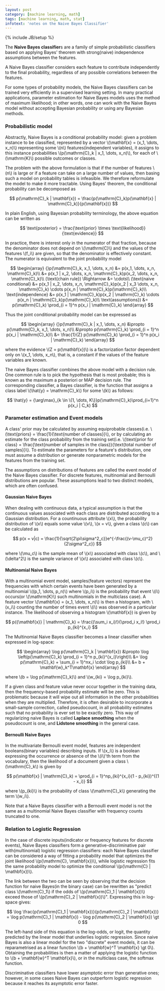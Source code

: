 ```yaml
---
layout: post
category: [machine learning, math]
tags: [machine learning, math, stat]
infotext: 'notes on the Naive Bayes Classifier'
---
```

{% include JB/setup %}

<script type="text/javascript" src="http://cdn.mathjax.org/mathjax/latest/MathJax.js?config=TeX-AMS-MML_HTMLorMML"></script>

The **Naive Bayes classifier**s are a family of simple probabilistic classifiers based on applying 
Bayes' theorem with strong(naive) independence assumptions between the features.

A Naive Bayes classifier considers each feature to contribute independently to the final probability, 
regardless of any possible correlations between the features.

For some types of probability models, the Naive Bayes classifiers can be trained very efficiently in 
a supervised learning setting. In many practical applications, parameter estimation for Naive Bayes 
models uses the method of maximum likelihood; in other words, one can work with the Naive Bayes model 
without accepting Bayesian probability or using any Bayesian methods.

### Probabilistic model

Abstractly, Naive Bayes is a conditional probability model: given a problem instance to be 
classified, represented by a vector \\(\mathbf{x} = (x_1, \dots, x_n)\\) representing some \\(n\\) 
features(independent variables), it assigns to this instance probabilities 
\\(p(\mathrm{C}_k | x_1, \dots, x_n)\\), for each of \\(\mathrm{K}\\) possible outcomes or classes.

The problem with the above formulation is that if the number of features \\(n\\) is large or if a 
feature can take on a large number of values, then basing such a model on probability tables is 
infeasible. We therefore reformulate the model to make it more tractable. Using Bayes' theorem, the 
conditional probability can be decomposed as

$$
p(\mathrm{C}_k | \mathbf{x}) = \frac{p(\mathrm{C}_k)p(\mathbf{x} | \mathrm{C}_k)}{p(\mathbf{x})}
$$

In plain English, using Bayesian probability terminology, the above equation can be written as

$$
\text{posterior} = \frac{\text{prior} \times \text{likelihood}}{\text{evidence}}
$$

In practice, there is interest only in the numerator of that fraction, because the denominator does 
not depend on \\(\mathrm{C}\\) and the values of the features \\(f_i\\) are given, so that the 
denominator is effectively constant. The numerator is equivalent to the joint probability model

$$
\begin{array}
{}p(\mathrm{C}_k, x_1, \dots, x_n) &= p(x_1, \dots, x_n, \mathrm{C}_k)\\
&= p(x_1 | x_2, \dots, x_n, \mathrm{C}_k)p(x_2, \dots, x_n, \mathrm{C}_k)\\
(\text{chain rule}) \Rightarrow &= \cdots\\
(\text{naive conditional} &= p(x_1 | x_2, \dots, x_n, \mathrm{C}_k)p(x_2 | x_3 \dots, x_n, \mathrm{C}_k) \cdots p(x_n | \mathrm{C}_k)p(\mathrm{C}_k)\\
\text{independence} &= p(x_1 | \mathrm{C}_k)p(x_2 | \mathrm{C}_k) \cdots p(x_n | \mathrm{C}_k)p(\mathrm{C}_k)\\
\text{assumptions}) &= p(\mathrm{C}_k) \prod_{i = 1}^n p(x_i | \mathrm{C}_k)
\end{array}
$$

Thus the joint conditional probability model can be expressed as

$$
\begin{array}
{}p(\mathrm{C}_k | x_1, \dots, x_n) &\propto p(\mathrm{C}_k, x_1, \dots, x_n)\\
&\propto p(\mathrm{C}_k) \prod_{i = 1}^n p(x_i | \mathrm{C}_k)\\
&= \frac{1}{Z} p(\mathrm{C}_k) \prod_{i = 1}^n p(x_i | \mathrm{C}_k)
\end{array}
$$

where the evidence \\(Z = p(\mathbf{x})\\) is a factorization factor dependent only on 
\\(x_1, \dots, x_n\\), that is, a constant if the values of the feature variables are known.

The naive Bayes classifier combines the above model with a decision rule. One common rule is to pick 
the hypothesis that is most probable; this is known as the maximum a posteriori or MAP decision rule. 
The corresponding classifier, a Bayes classifier, is the function that assigns a class label 
\\(\hat{y} = \mathrm{C}_k\\) for some \\(k\\) as follows:

$$
\hat{y} = {\arg\max}_{k \in \{1, \dots, K\}}p(\mathrm{C}_k)\prod_{i=1}^n p(x_i | C_k)
$$

### Parameter estimation and Event models

A class' prior may be calculated by assuming equiprobable classes(i.e. 
\\(\text{priors} = \frac{1}{\text{number of classes}}\\), or by calculating an estimate for the class 
probability from the training set(i.e. \\(\text{prior for class} = \frac{\text{number of samples in the class}}{\text{total number of samples}}\\). 
To estimate the parameters for a feature's distribution, one must assume a distribution or generate 
nonparametric models for the features from the training set.

The assumptions on distributions of features are called the event model of the Naive Bayes 
classifier. For discrete features, multinomial and Bernoulli distributions are popular. These 
assumptions lead to two distinct models, which are often confused.

#### Gaussian Naive Bayes

When dealing with continuous data, a typical assumption is that the continuous values associated 
with each class are distributed according to a Gaussian distribution. For a countinuous attribute 
\\(x\\), the probability distribution of \\(x\\) equals some value \\(v\\), \\(x = v\\), given a 
class \\(c\\) can be calculated as

$$
p(x = v|c) = \frac{1}{\sqrt{2\pi\sigma^2_c}}e^{-\frac{(v-\mu_c)^2}{2\sigma^2_c}}
$$

where \\(\mu_c\\) is the sample mean of \\(x\\) associated with class \\(c\\), and \\(\delta^2\\) is 
the sample variance of \\(x\\) associated with class \\(c\\).

#### Multinomial Naive Bayes

With a multinomial event model, samples(feature vectors) represent the frequencies with which 
certain events have been generated by a multinomial \\((p_1, \dots, p_n)\\) where \\(p_i\\) is the 
probability that event \\(i\\) occurs(or \\(\mathrm{K}\\) such multinomials in the multiclass case). 
A feature vector \\(\mathbf{x} = (x_1, \dots, x_n)\\) is then a histogram, with \\(x_i\\) counting 
the number of times event \\(i\\) was observed in a particular instance. The likelihood of observing 
a histogram \\(\mathbf{x}\) is given by

$$
p({\mathbf{x}} | \mathrm{C}_k) = \frac{(\sum_i x_i)!}{\prod_i x_i!} \prod_i p_{ki}^{x_i}
$$

The Multinomial Naive Bayes classifier becomes a linear classifier when expressed in log-space:

$$
\begin{array}
\log p(\mathrm{C}_k | \mathbf{x}) &\propto \log \left(p(\mathrm{C}_k) \prod_{i = 1}^n p_{ki}^{x_i}\right)\\
&= \log p(\mathrm{C}_k) + \sum_{i = 1}^nx_i \cdot \log p_{ki}\\
&= b + \mathbf{w}_k^T\mathbf{x}
\end{array}
$$

where \\(b = \log p(\mathrm{C}\_k)\\) and \\(w\_{ki} = \log p\_{ki}\\).

If a given class and feature value never occur together in the training data, then the 
frequency-based probability estimate will be zero. This is problematic because it will wipe out all 
information in the other probabilities when they are multiplied. Therefore, it is often desirable 
to incorporate a small-sample correction, called pseudocount, in all probability estimates such that 
no probability is ever set to be exactly zero. This way of regularizing naive Bayes is called 
__Laplace smoothing__ when the pseudocount is one, and __Lidstone smoothing__ in the general case.

#### Bernoulli Naive Bayes

In the multivariate Bernoulli event model, features are independent booleans(binary variables) 
describing inputs. If \\(x_i\\) is a boolean expressing the occurrence or absence of the \\(i\\)'th 
term from the vocabulary, then the likelihood of a document given a class \\(\mathrm{C}_k\\) is 
given by

$$
p(\mathbf{x} | \mathrm{C}_k) = \prod_{i = 1}^np_{ki}^{x_i}(1 - p_{ki})^{(1 - x_i)}
$$

where \\(p_{ki}\\) is the probability of class \\(\mathrm{C}_k\\) generating the term \\(w_i\\). 

Note that a Naive Bayes classifier with a Bernoulli event model is not the same as a multinomial Naive 
Bayes classifier with frequency counts truncated to one.

### Relation to Logistic Regression

In the case of discrete inputs(indicator or frequency features for discrete events), Naive Bayes 
classifiers form a generative-discriminative pair with(multinomial) logistic regression classifiers: 
each Naive Bayes classifier can be considered a way of fitting a probability model that optimizes 
the joint likelihood \\(p(\mathrm{C}, \mathbf{x})\\), while logistic regression fits the same 
probability model to optimize the conditional \\(p(\mathrm{C} | \mathbf{x})\\).

The link between the two can be seen by observing that the decision function for naive Bayes(in the 
binary case) can be rewritten as "predict class \\(\mathrm{C}_1\\) if the odds of 
\\(p(\mathrm{C}_1 | \mathbf{x})\\) exceed those of \\(p(\mathrm{C}_2 | \mathbf{x})\\)". Expressing 
this in log-space gives:

$$
\log \frac{p(\mathrm{C}_1 | \mathbf{x})}{p(\mathrm{C}_2 | \mathbf{x})} = \log p(\mathrm{C}_1 | \mathbf{x}) - \log p(\mathrm{C}_2 | \mathbf{x}) \gt 0
$$

The left-hand side of this equation is the log-odds, or logit, the quantity predicted by the linear 
model that underlies logistic regression. Since naive Bayes is also a linear model for the two 
"discrete" event models, it can be reparametrised as a linear function 
\\(b + \mathbf{w}^T \mathbf{x} \gt 0\\). Obtaining the probabilities is then a matter of applying 
the logistic function to \\(b + \mathbf{w}^T \mathbf{x}\\), or in the multiclass case, the softmax 
function.

Discriminative classifiers have lower asymptotic error than generative ones; however, in some cases 
Naive Bayes can outperform logistic regression because it reaches its asymptotic error faster.